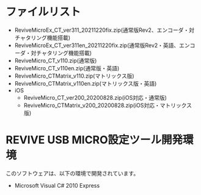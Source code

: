 # ファイルリスト

 - ReviveMicroEx_CT_ver311_20211220fix.zip(通常版Rev2、エンコーダ・対チャタリング機能搭載)
 - ReviveMicroEx_CT_ver311en_20211220fix.zip(通常版Rev2・英語、エンコーダ・対チャタリング機能搭載)
 - ReviveMicro_CT_v110.zip(通常版)
 - ReviveMicro_CT_v110en.zip(通常版・英語)
 - ReviveMicro_CTMatrix_v110.zip(マトリックス版)
 - ReviveMicro_CTMatrix_v110en.zip(マトリックス版・英語)
 - iOS
   - ReviveMicro_CT_ver200_20200828.zip(iOS対応・通常版)
   - ReviveMicro_CTMatrix_v200_20200828.zip(iOS対応・マトリックス版)

# REVIVE USB MICRO設定ツール開発環境

このソフトウェアは、以下の環境で開発されています。
- Microsoft Visual C# 2010 Express
